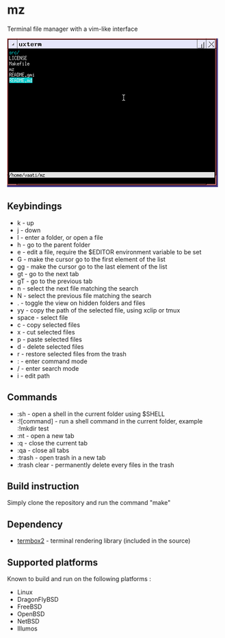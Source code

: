 # mz

Terminal file manager with a vim-like interface

![pic0](./img/img.gif)

## Keybindings

* k	- up
* j	- down
* l	- enter a folder, or open a file
* h	- go to the parent folder
* e	- edit a file, require the $EDITOR environment variable to be set
* G	- make the cursor go to the first element of the list
* gg	- make the cursor go to the last element of the list
* gt	- go to the next tab
* gT	- go to the previous tab
* n	- select the next file matching the search
* N	- select the previous file matching the search
* .	- toggle the view on hidden folders and files
* yy	- copy the path of the selected file, using xclip or tmux
* space	- select file
* c	- copy selected files
* x	- cut selected files
* p	- paste selected files
* d	- delete selected files
* r	- restore selected files from the trash
* :	- enter command mode
* /	- enter search mode
* i - edit path

## Commands

* :sh		- open a shell in the current folder using $SHELL
* :![command]	- run a shell command in the current folder, example :!mkdir test
* :nt		- open a new tab
* :q		- close the current tab
* :qa		- close all tabs
* :trash	- open trash in a new tab
* :trash clear	- permanently delete every files in the trash

## Build instruction

Simply clone the repository and run the command "make"

## Dependency

* [termbox2][0] - terminal rendering library (included in the source)

## Supported platforms

Known to build and run on the following platforms :
* Linux
* DragonFlyBSD
* FreeBSD
* OpenBSD
* NetBSD
* Illumos

[0]: https://github.com/termbox/termbox2
